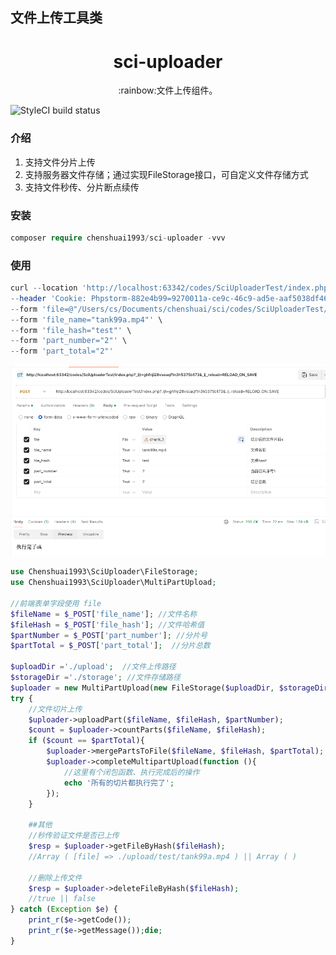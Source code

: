 ## 文件上传工具类

<h1 align="center">sci-uploader</h1>
<p align="center">:rainbow:文件上传组件。</p>

![StyleCI build status](https://github.styleci.io/repos/742030122/shield)

### 介绍
1. 支持文件分片上传
2. 支持服务器文件存储；通过实现FileStorage接口，可自定义文件存储方式
3. 支持文件秒传、分片断点续传

### 安装

```php
composer require chenshuai1993/sci-uploader -vvv
```

### 使用

```php
curl --location 'http://localhost:63342/codes/SciUploaderTest/index.php?_ijt=ghfnji28vsoaqf1n3h5375b173&_ij_reload=RELOAD_ON_SAVE' \
--header 'Cookie: Phpstorm-882e4b99=9270011a-ce9c-46c9-ad5e-aaf5038df465' \
--form 'file=@"/Users/cs/Documents/chenshuai/sci/codes/SciUploaderTest/chunks/chunk_1"' \
--form 'file_name="tank99a.mp4"' \
--form 'file_hash="test"' \
--form 'part_number="2"' \
--form 'part_total="2"'
```

![img.png](img.png)

```php
use Chenshuai1993\SciUploader\FileStorage;
use Chenshuai1993\SciUploader\MultiPartUpload;

//前端表单字段使用 file
$fileName = $_POST['file_name']; //文件名称
$fileHash = $_POST['file_hash']; //文件哈希值
$partNumber = $_POST['part_number']; //分片号
$partTotal = $_POST['part_total'];  //分片总数

$uploadDir ='./upload';  //文件上传路径
$storageDir ='./storage'; //文件存储路径
$uploader = new MultiPartUpload(new FileStorage($uploadDir, $storageDir));
try {
    //文件切片上传
    $uploader->uploadPart($fileName, $fileHash, $partNumber);
    $count = $uploader->countParts($fileName, $fileHash);
    if ($count == $partTotal){
        $uploader->mergePartsToFile($fileName, $fileHash, $partTotal);
        $uploader->completeMultipartUpload(function (){
            //这里有个闭包函数、执行完成后的操作
            echo '所有的切片都执行完了';
        });
    }

    ##其他
    //秒传验证文件是否已上传
    $resp = $uploader->getFileByHash($fileHash);
    //Array ( [file] => ./upload/test/tank99a.mp4 ) || Array ( )

    //删除上传文件
    $resp = $uploader->deleteFileByHash($fileHash);
    //true || false
} catch (Exception $e) {
    print_r($e->getCode());
    print_r($e->getMessage());die;
}

```